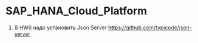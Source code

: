 # SAP_HANA_Cloud_Platform
1. В HW6 надо установить Json Server https://github.com/typicode/json-server
